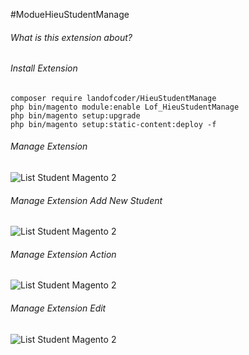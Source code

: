 #ModueHieuStudentManage

###### What is this extension about?


###### Install Extension
```
composer require landofcoder/HieuStudentManage
php bin/magento module:enable Lof_HieuStudentManage
php bin/magento setup:upgrade
php bin/magento setup:static-content:deploy -f

```
###### Manage Extension


![List Student Magento 2](https://i.imgur.com/tC8zlGe.png)
###### Manage Extension Add New Student
![List Student Magento 2](https://i.imgur.com/EHKq0f3.png)
###### Manage Extension Action
![List Student Magento 2](https://i.imgur.com/5ZzDZ0Z.png)
###### Manage Extension Edit
![List Student Magento 2](https://i.imgur.com/g4zLDAu.png)
